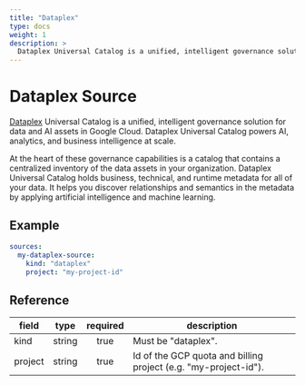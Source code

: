 ```yaml
---
title: "Dataplex"
type: docs
weight: 1
description: >
  Dataplex Universal Catalog is a unified, intelligent governance solution for data and AI assets in Google Cloud. Dataplex Universal Catalog powers AI, analytics, and business intelligence at scale.
---
```


# Dataplex Source

[Dataplex][dataplex-docs] Universal Catalog is a unified, intelligent governance solution for data and AI assets in Google Cloud. Dataplex Universal Catalog powers AI, analytics, and business intelligence at scale.

At the heart of these governance capabilities is a catalog that contains a centralized inventory of the data assets in your organization. Dataplex Universal Catalog holds business, technical, and runtime metadata for all of your data. It helps you discover relationships and semantics in the metadata by applying artificial intelligence and machine learning.

[dataplex-docs]: https://cloud.google.com/dataplex/docs

## Example

```yaml
sources:
  my-dataplex-source:
    kind: "dataplex"
    project: "my-project-id"
```

## Reference

| **field** | **type** | **required** | **description**                                                               |
|-----------|:--------:|:------------:|-------------------------------------------------------------------------------|
| kind      |  string  |     true     | Must be "dataplex".                                                           |
| project   |  string  |     true     | Id of the GCP quota and billing project (e.g. "my-project-id").               |